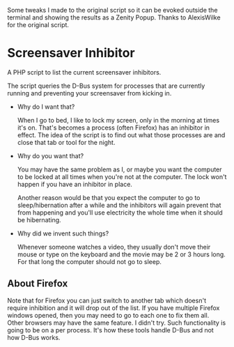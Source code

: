 Some tweaks I made to the original script so it can be evoked outside the terminal and showing the results as a Zenity Popup.
Thanks to AlexisWilke for the original script.







# Screensaver Inhibitor

A PHP script to list the current screensaver inhibitors.

The script queries the D-Bus system for processes that are currently running and preventing your screensaver from kicking in.

* Why do I want that?

    When I go to bed, I like to lock my screen, only in the morning at times it's on. That's becomes a process (often Firefox) has an inhibitor in effect. The idea of the script is to find out what those processes are and close that tab or tool for the night.
    
* Why do you want that?

    You may have the same problem as I, or maybe you want the computer to be locked at all times when you're not at the computer. The lock won't happen if you have an inhibitor in place.
    
    Another reason would be that you expect the computer to go to sleep/hibernation after a while and the inhibitors will again prevent that from happening and you'll use electricity the whole time when it should be hibernating.

* Why did we invent such things?

    Whenever someone watches a video, they usually don't move their mouse or type on the keyboard and the movie may be 2 or 3 hours long. For that long the computer should not go to sleep.

## About Firefox

Note that for Firefox you can just switch to another tab which doesn't require inhibition and it will drop out of the list. If you have multiple Firefox windows opened, then you may need to go to each one to fix them all. Other browsers may have the same feature. I didn't try. Such functionality is going to be on a per process. It's how these tools handle D-Bus and not how D-Bus works.

